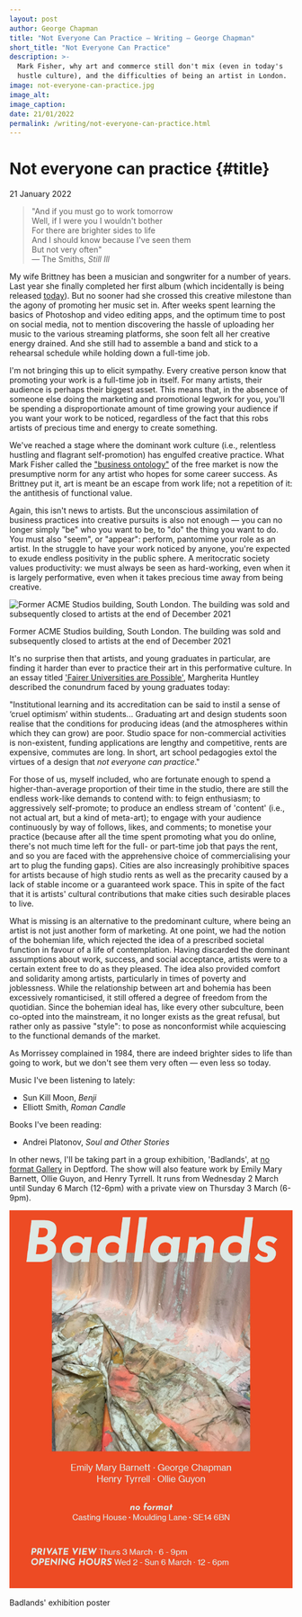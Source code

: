 ```yaml
---
layout: post
author: George Chapman
title: "Not Everyone Can Practice — Writing — George Chapman"
short_title: "Not Everyone Can Practice"
description: >-
  Mark Fisher, why art and commerce still don't mix (even in today's
  hustle culture), and the difficulties of being an artist in London.
image: not-everyone-can-practice.jpg
image_alt:
image_caption:
date: 21/01/2022
permalink: /writing/not-everyone-can-practice.html
---
```


# Not everyone can practice {#title}
21 January 2022

> "And if you must go to work tomorrow  
Well, if I were you I wouldn't bother  
For there are brighter sides to life  
And I should know because I've seen them  
But not very often"  
> — The Smiths, *Still Ill*

My wife Brittney has been a musician and songwriter for a number of
years. Last year she finally completed her first album (which
incidentally is being released
[today](https://open.spotify.com/album/1b0hxaV67uYv8HQMsALYi2)). But no
sooner had she crossed this creative milestone than the agony of
promoting her music set in. After weeks spent learning the basics of
Photoshop and video editing apps, and the optimum time to post on social
media, not to mention discovering the hassle of uploading her music to
the various streaming platforms, she soon felt all her creative energy
drained. And she still had to assemble a band and stick to a rehearsal
schedule while holding down a full-time job.

I'm not bringing this up to elicit sympathy. Every creative person know
that promoting your work is a full-time job in itself. For many artists,
their audience is perhaps their biggest asset. This means that, in the
absence of someone else doing the marketing and promotional legwork for
you, you'll be spending a disproportionate amount of time growing your
audience if you want your work to be noticed, regardless of the fact
that this robs artists of precious time and energy to create something.

We've reached a stage where the dominant work culture (i.e., relentless
hustling and flagrant self-promotion) has engulfed creative practice.
What Mark Fisher called the ["business
ontology"](http://k-punk.abstractdynamics.org/archives/011648.html) of
the free market is now the presumptive norm for any artist who hopes for
some career success. As Brittney put it, art is meant be an escape from
work life; not a repetition of it: the antithesis of functional value.

Again, this isn't news to artists. But the unconscious assimilation of
business practices into creative pursuits is also not enough — you can
no longer simply "be" who you want to be, to "do" the thing you want to
do. You must also "seem", or "appear": perform, pantomime your role as
an artist. In the struggle to have your work noticed by anyone, you're
expected to exude endless positivity in the public sphere. A
meritocratic society values productivity: we must always be seen as
hard-working, even when it is largely performative, even when it takes
precious time away from being creative.

![Former ACME Studios building, South London. The building was sold and
subsequently closed to artists at the end of December
2021](/assets/img/6o5E2uC.jpg)

Former ACME Studios building, South London. The building was sold and
subsequently closed to artists at the end of December
2021

It's no surprise then that artists, and young graduates in particular,
are finding it harder than ever to practice their art in this
performative culture. In an essay titled ['Fairer Universities are
Possible'](https://deschooling.org/pages/de001.html), Margherita Huntley
described the conundrum faced by young graduates today:

"Institutional learning and its accreditation can be said to instil a
sense of ‘cruel optimism’ within students... Graduating art and design
students soon realise that the conditions for producing ideas (and the
atmospheres within which they can grow) are poor. Studio space for
non-commercial activities is non-existent, funding applications are
lengthy and competitive, rents are expensive, commutes are long. In
short, art school pedagogies extol the virtues of a design that *not
everyone can practice*."

For those of us, myself included, who are fortunate enough to spend a
higher-than-average proportion of their time in the studio, there are
still the endless work-like demands to contend with: to feign
enthusiasm; to aggressively self-promote; to produce an endless stream
of 'content' (i.e., not actual art, but a kind of meta-art); to engage
with your audience continuously by way of follows, likes, and comments;
to monetise your practice (because after all the time spent promoting
what you do online, there's not much time left for the full- or
part-time job that pays the rent, and so you are faced with the
apprehensive choice of commercialising your art to plug the funding
gaps). Cities are also increasingly prohibitive spaces for artists
because of high studio rents as well as the precarity caused by a lack
of stable income or a guaranteed work space. This in spite of the fact
that it is artists' cultural contributions that make cities such
desirable places to live.

What is missing is an alternative to the predominant culture, where
being an artist is not just another form of marketing. At one point, we
had the notion of the bohemian life, which rejected the idea of a
prescribed societal function in favour of a life of contemplation.
Having discarded the dominant assumptions about work, success, and
social acceptance, artists were to a certain extent free to do as they
pleased. The idea also provided comfort and solidarity among artists,
particularly in times of poverty and joblessness. While the relationship
between art and bohemia has been excessively romanticised, it still
offered a degree of freedom from the quotidian. Since the bohemian ideal
has, like every other subculture, been co-opted into the mainstream, it
no longer exists as the great refusal, but rather only as passive
"style": to pose as nonconformist while acquiescing to the functional
demands of the market.

As Morrissey complained in 1984, there are indeed brighter sides to life
than going to work, but we don't see them very often — even less so
today.

Music I've been listening to lately:  
 - Sun Kill Moon, *Benji*  
 - Elliott Smith, *Roman Candle*  

Books I've been reading:  
 - Andrei Platonov, *Soul and Other Stories*  

In other news, I'll be taking part in a group exhibition, 'Badlands', at
[no format
Gallery](https://www.secondfloor.co.uk/exhibitions/badlands-group-exhibition)
in Deptford. The show will also feature work by Emily Mary Barnett,
Ollie Guyon, and Henry Tyrrell. It runs from Wednesday 2 March until
Sunday 6 March (12-6pm) with a private view on Thursday 3 March (6-9pm).

!['Badlands' exhibition poster](/assets/img/jgMtPPS.jpg)

Badlands' exhibition poster
